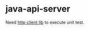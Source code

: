 # java-api-server

Need [http client lib](https://github.com/henriquebreda/java-http-client) to execute unit test.
